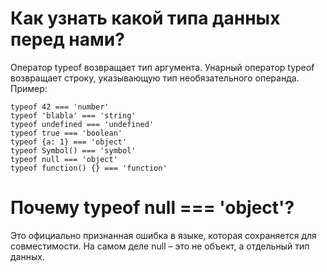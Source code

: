 # Как узнать какой типа данных перед нами?
<a name="typeof"></a> 

  Оператор typeof возвращает тип аргумента. Унарный оператор typeof возвращает строку, указывающую тип необязательного
  операнда. Пример:

  ```JS
  typeof 42 === 'number'
  typeof 'blabla' === 'string'
  typeof undefined === 'undefined'
  typeof true === 'boolean'
  typeof {a: 1} === 'object'
  typeof Symbol() === 'symbol'
  typeof null === 'object'
  typeof function() {} === 'function'
  ```
# Почему typeof null === 'object'?
<a name="null-object"></a> 

 Это официально признанная ошибка в языке, которая сохраняется для совместимости. На самом деле null – это не объект, а отдельный тип данных.
